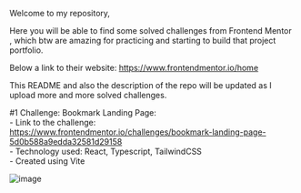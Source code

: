 Welcome to my repository,

Here you will be able to find some solved challenges from Frontend Mentor , which btw are amazing for practicing and starting to build that project portfolio.

Below a link to their website:
https://www.frontendmentor.io/home

This README and also the description of the repo will be updated as I upload more and more solved challenges.

#1 Challenge: Bookmark Landing Page:<br>
    - Link to the challenge: https://www.frontendmentor.io/challenges/bookmark-landing-page-5d0b588a9edda32581d29158 <br>
    - Technology used: React, Typescript, TailwindCSS <br>
    - Created using Vite <br>

![image](https://github.com/user-attachments/assets/7fcba980-a8af-466e-9f4b-cfc4bf725bb3)
